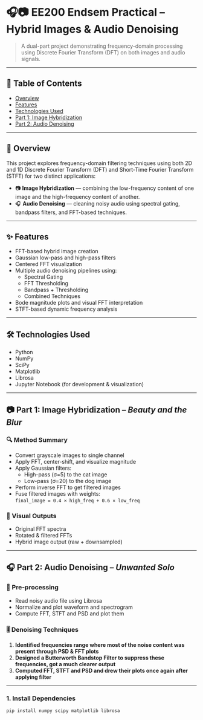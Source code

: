 # 🎧📷 EE200 Endsem Practical – Hybrid Images & Audio Denoising

> A dual-part project demonstrating frequency-domain processing using Discrete Fourier Transform (DFT) on both images and audio signals.

---

## 📌 Table of Contents
- [Overview](#overview)
- [Features](#features)
- [Technologies Used](#technologies-used)
- [Part 1: Image Hybridization](#part-1-image-hybridization)
- [Part 2: Audio Denoising](#part-2-audio-denoising)

---

## 🧠 Overview

This project explores frequency-domain filtering techniques using both 2D and 1D Discrete Fourier Transform (DFT) and Short-Time Fourier Transform (STFT) for two distinct applications:

- 📷 **Image Hybridization** — combining the low-frequency content of one image and the high-frequency content of another.
- 🎧 **Audio Denoising** — cleaning noisy audio using spectral gating, bandpass filters, and FFT-based techniques.

---

## ✨ Features

- FFT-based hybrid image creation
- Gaussian low-pass and high-pass filters
- Centered FFT visualization
- Multiple audio denoising pipelines using:
  - Spectral Gating
  - FFT Thresholding
  - Bandpass + Thresholding
  - Combined Techniques
- Bode magnitude plots and visual FFT interpretation
- STFT-based dynamic frequency analysis

---

## 🛠️ Technologies Used

- Python
- NumPy
- SciPy
- Matplotlib
- Librosa
- Jupyter Notebook (for development & visualization)

---

## 📷 Part 1: Image Hybridization – *Beauty and the Blur*

### 🔍 Method Summary

- Convert grayscale images to single channel
- Apply FFT, center-shift, and visualize magnitude
- Apply Gaussian filters:
  - High-pass (σ=5) to the cat image
  - Low-pass (σ=20) to the dog image
- Perform inverse FFT to get filtered images
- Fuse filtered images with weights:  
  `final_image = 0.4 × high_freq + 0.6 × low_freq`

### 📸 Visual Outputs

- Original FFT spectra
- Rotated & filtered FFTs
- Hybrid image output (raw + downsampled)

---

## 🎧 Part 2: Audio Denoising – *Unwanted Solo*

### 🎼 Pre-processing

- Read noisy audio file using Librosa
- Normalize and plot waveform and spectrogram
- Compute FFT, STFT and PSD and plot them

### 🎚️ Denoising Techniques

1. **Identified frequencies range where most of the noise content was present through PSD & FFT plots**
2. **Designed a Butterworth Bandstop Filter to suppress these frequencies, got a much clearer output**
3. **Computed FFT, STFT and PSD and drew their plots once again after applying filter**

---

### 1. Install Dependencies

```bash
pip install numpy scipy matplotlib librosa
